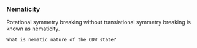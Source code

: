 ### Nematicity 
Rotational symmetry breaking without translational symmetry breaking is known as nematicity. 

```ad-question
What is nematic nature of the CDW state? 
```

